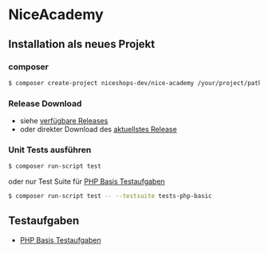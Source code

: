 # NiceAcademy

## Installation als neues Projekt

### composer
```bash
$ composer create-project niceshops-dev/nice-academy /your/project/path "dev-master"
```

### Release Download
- siehe [verfügbare Releases](https://github.com/niceshops-dev/nice-academy/releases)
- oder direkter Download des [aktuellstes Release](https://github.com/niceshops-dev/nice-academy/archive/v0.1-beta.zip)

### Unit Tests ausführen
```bash
$ composer run-script test
```
oder nur Test Suite für [PHP Basis Testaufgaben](tests/php/basic/README.md)
```bash
$ composer run-script test -- --testsuite tests-php-basic
```

## Testaufgaben
- [PHP Basis Testaufgaben](tests/php/basic/README.md)